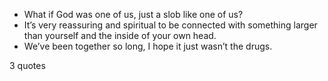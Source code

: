  - What if God was one of us, just a slob like one of us?
 - It’s very reassuring and spiritual to be connected with something larger than yourself and the inside of your own head.
 - We’ve been together so long, I hope it just wasn’t the drugs.

3 quotes